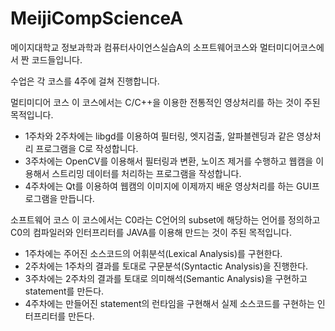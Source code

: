 # MeijiCompScienceA

메이지대학교 정보과학과 컴퓨터사이언스실습A의 소프트웨어코스와 멀터미디어코스에서 짠 코드들입니다.

수업은 각 코스를 4주에 걸쳐 진행합니다.

멀티미디어 코스
이 코스에서는 C/C++을 이용한 전통적인 영상처리를 하는 것이 주된 목적입니다.
- 1주차와 2주차에는 libgd를 이용하여 필터링, 엣지검출, 알파블렌딩과 같은 영상처리 프로그램을 C로 작성합니다.
- 3주차에는 OpenCV를 이용해서 필터링과 변환, 노이즈 제거를 수행하고 웹캠을 이용해서 스트리밍 데이터를 처리하는 프로그램을 작성합니다.
- 4주차에는 Qt를 이용하여 웹캠의 이미지에 이제까지 배운 영상처리를 하는 GUI프로그램을 만듭니다.

소프트웨어 코스
이 코스에서는 C0라는 C언어의 subset에 해당하는 언어를 정의하고 C0의 컴파일러와 인터프리터를 JAVA를 이용해 만드는 것이 주된 목적입니다.
- 1주차에는 주어진 소스코드의 어휘분석(Lexical Analysis)를 구현한다. 
- 2주차에는 1주차의 결과를 토대로 구문분석(Syntactic Analysis)을 진행한다.
- 3주차에는 2주차의 결과를 토대로 의미해석(Semantic Analysis)을 구현하고 statement를 만든다.
- 4주차에는 만들어진 statement의 런타임을 구현해서 실제 소스코드를 구현하는 인터프리터를 만든다. 
